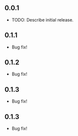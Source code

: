 ## 0.0.1

* TODO: Describe initial release.

## 0.1.1

* Bug fix!

## 0.1.2

* Bug fix!

## 0.1.3

* Bug fix!

## 0.1.3

* Bug fix!